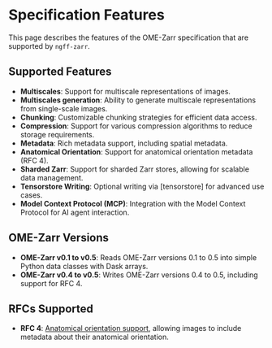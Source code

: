 # Specification Features

This page describes the features of the OME-Zarr specification that are supported by `ngff-zarr`.

## Supported Features

- **Multiscales**: Support for multiscale representations of images.
- **Multiscales generation**: Ability to generate multiscale representations from single-scale images.
- **Chunking**: Customizable chunking strategies for efficient data access.
- **Compression**: Support for various compression algorithms to reduce storage requirements.
- **Metadata**: Rich metadata support, including spatial metadata.
- **Anatomical Orientation**: Support for anatomical orientation metadata (RFC 4).
- **Sharded Zarr**: Support for sharded Zarr stores, allowing for scalable data management.
- **Tensorstore Writing**: Optional writing via [tensorstore] for advanced use cases.
- **Model Context Protocol (MCP)**: Integration with the Model Context Protocol for AI agent interaction.

## OME-Zarr Versions

- **OME-Zarr v0.1 to v0.5**: Reads OME-Zarr versions 0.1 to 0.5 into simple Python data classes with Dask arrays.
- **OME-Zarr v0.4 to v0.5**: Writes OME-Zarr versions 0.4 to 0.5, including support for RFC 4.

## RFCs Supported

- **RFC 4**: [Anatomical orientation support](./rfc4.md), allowing images to include metadata about their anatomical orientation.
